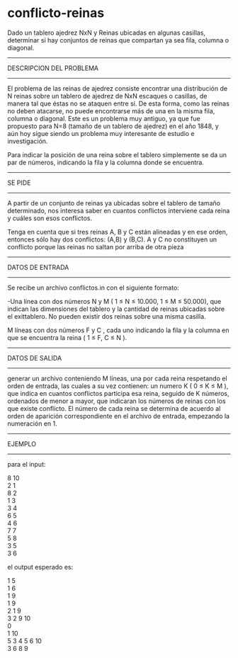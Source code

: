 # conflicto-reinas

Dado un tablero ajedrez NxN y Reinas ubicadas en algunas casillas, determinar si hay conjuntos de reinas que compartan ya sea fila, columna o diagonal.

---

DESCRIPCION DEL PROBLEMA

---

El problema de las reinas de ajedrez consiste encontrar una distribución de N reinas sobre un tablero de ajedrez de NxN escaques o casillas, de manera tal que éstas no se ataquen entre sí. De esta forma, como las reinas no deben atacarse, no puede encontrarse más de una en la misma fila, columna o diagonal. Este es un problema muy antiguo, ya que fue propuesto para N=8 (tamaño de un tablero de ajedrez) en el año 1848, y aún hoy sigue siendo un problema muy interesante de estudio e investigación.

Para indicar la posición de una reina sobre el tablero simplemente se da un par de números, indicando la fila y la columna donde se encuentra.

---

SE PIDE

---

A partir de un conjunto de reinas ya ubicadas sobre el tablero de tamaño determinado, nos interesa saber en cuantos conflictos interviene cada reina y cuáles son esos conflictos.

Tenga en cuenta que si tres reinas A, B y C están alineadas y en ese orden, entonces sólo hay dos conflictos: (A,B) y (B,C). A y C no constituyen un conflicto porque las reinas no saltan por arriba de otra pieza

---

DATOS DE ENTRADA

---

Se recibe un archivo conflictos.in con el siguiente formato:

-Una línea con dos números N y M ( 1 ≤ N ≤ 10.000, 1 ≤ M ≤ 50.000), que indican las dimensiones del tablero y la cantidad de reinas ubicadas sobre el exittablero. No pueden existir dos reinas sobre una misma casilla.

M líneas con dos números F y C , cada uno indicando la fila y la columna en que se encuentra la reina ( 1 ≤ F, C ≤ N ).

---

DATOS DE SALIDA

---

generar un archivo conteniendo M líneas, una por cada reina respetando el orden de entrada, las cuales a su vez contienen: un numero K ( 0 ≤ K ≤ M ), que indica en cuantos conflictos participa esa reina, seguido de K números, ordenados de menor a mayor, que indicaran los números de reinas con los que existe conflicto. El número de cada reina se determina de acuerdo al orden de aparición correspondiente en el archivo de entrada, empezando la numeración en 1.

---

EJEMPLO

---

para el input:

8 10<br />
2 1<br />
8 2<br />
1 3<br />
3 4<br />
6 5<br />
4 6<br />
7 7<br />
5 8<br />
3 5<br />
3 6<br />

el output esperado es:

1 5<br />
1 6<br />
1 9<br />
1 9<br />
2 1 9<br />
3 2 9 10<br />
0<br />
1 10<br />
5 3 4 5 6 10<br />
3 6 8 9<br />
